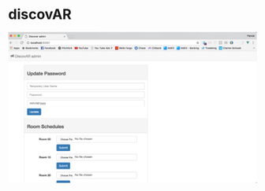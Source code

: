 # discovAR

![alt text](https://github.com/letspresto/discovAR/blob/master/images/interface.png?raw=true)

